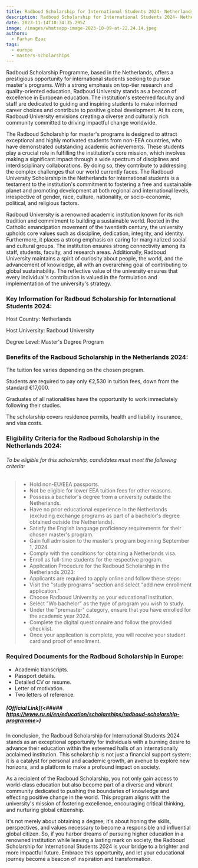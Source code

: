 ```yaml
---
title: Radboud Scholarship for International Students 2024- Netherlands
description: Radboud Scholarship for International Students 2024- Netherlands
date: 2023-11-14T10:34:35.295Z
image: /images/whatsapp-image-2023-10-09-at-22.24.14.jpeg
authors:
  - Farhan Ezaz
tags:
  - europe
  - masters-scholarships
---
```

Radboud Scholarship Programme, based in the Netherlands, offers a prestigious opportunity for international students seeking to pursue master's programs. With a strong emphasis on top-tier research and quality-oriented education, Radboud University stands as a beacon of excellence in European education. The institution's esteemed faculty and staff are dedicated to guiding and inspiring students to make informed career choices and contribute to positive global development. At its core, Radboud University envisions creating a diverse and culturally rich community committed to driving impactful change worldwide.

The Radboud Scholarship for master's programs is designed to attract exceptional and highly motivated students from non-EEA countries, who have demonstrated outstanding academic achievements. These students play a crucial role in fulfilling the institution's core mission, which involves making a significant impact through a wide spectrum of disciplines and interdisciplinary collaborations. By doing so, they contribute to addressing the complex challenges that our world currently faces. The Radboud University Scholarship in the Netherlands for international students is a testament to the institution's commitment to fostering a free and sustainable planet and promoting development at both regional and international levels, irrespective of gender, race, culture, nationality, or socio-economic, political, and religious factors.

Radboud University is a renowned academic institution known for its rich tradition and commitment to building a sustainable world. Rooted in the Catholic emancipation movement of the twentieth century, the university upholds core values such as discipline, dedication, integrity, and identity. Furthermore, it places a strong emphasis on caring for marginalized social and cultural groups. The institution ensures strong connectivity among its staff, students, faculty, and research areas. Additionally, Radboud University maintains a spirit of curiosity about people, the world, and the advancement of knowledge, all with an overarching goal of contributing to global sustainability. The reflective value of the university ensures that every individual's contribution is valued in the formulation and implementation of the university's strategy.

### **Key Information for Radboud Scholarship for International Students 2024:**

Host Country: Netherlands

Host University: Radboud University

Degree Level: Master's Degree Program

### **Benefits of the Radboud Scholarship in the Netherlands 2024:**

The tuition fee varies depending on the chosen program.

Students are required to pay only €2,530 in tuition fees, down from the standard €17,000.

Graduates of all nationalities have the opportunity to work immediately following their studies.

The scholarship covers residence permits, health and liability insurance, and visa costs.

### **Eligibility Criteria for the Radboud Scholarship in the Netherlands 2024:**

###### To be eligible for this scholarship, candidates must meet the following criteria:

> * Hold non-EU/EEA passports.
> * Not be eligible for lower EEA tuition fees for other reasons.
> * Possess a bachelor's degree from a university outside the Netherlands.
> * Have no prior educational experience in the Netherlands (excluding exchange programs as part of a bachelor's degree obtained outside the Netherlands).
> * Satisfy the English language proficiency requirements for their chosen master's program.
> * Gain full admission to the master's program beginning September 1, 2024.
> * Comply with the conditions for obtaining a Netherlands visa.
> * Enroll as full-time students for the respective program.
> * Application Procedure for the Radboud Scholarship in the Netherlands 2023:
> * Applicants are required to apply online and follow these steps:
> * Visit the "study programs" section and select "add new enrollment application."
> * Choose Radboud University as your educational institution.
> * Select "Wo bachelor" as the type of program you wish to study.
> * Under the "premaster" category, ensure that you have enrolled for the academic year 2024.
> * Complete the digital questionnaire and follow the provided checklist.
> * Once your application is complete, you will receive your student card and proof of enrollment.

### **Required Documents for the Radboud Scholarship in Europe:**

* Academic transcripts.
* Passport details.
* Detailed CV or resume.
* Letter of motivation.
* Two letters of reference.

##### [O﻿fficial Link](<##### <https://www.ru.nl/en/education/scholarships/radboud-scholarship-programme>>)

In conclusion, the Radboud Scholarship for International Students 2024 stands as an exceptional opportunity for individuals with a burning desire to advance their education within the esteemed halls of an internationally acclaimed institution. This scholarship is not just a financial support system; it is a catalyst for personal and academic growth, an avenue to explore new horizons, and a platform to make a profound impact on society.

As a recipient of the Radboud Scholarship, you not only gain access to world-class education but also become part of a diverse and vibrant community dedicated to pushing the boundaries of knowledge and effecting positive change in the world. This program aligns with the university's mission of fostering excellence, encouraging critical thinking, and nurturing global citizenship.

It's not merely about obtaining a degree; it's about honing the skills, perspectives, and values necessary to become a responsible and influential global citizen. So, if you harbor dreams of pursuing higher education in a renowned institution while leaving a lasting mark on society, the Radboud Scholarship for International Students 2024 is your bridge to a brighter and more impactful future. Embrace this opportunity, and let your educational journey become a beacon of inspiration and transformation.